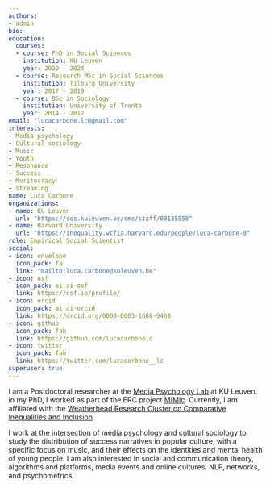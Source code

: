 ```yaml
---
authors:
- admin
bio: 
education:
  courses:
  - course: PhD in Social Sciences
    institution: KU Leuven
    year: 2020 - 2024
  - course: Research MSc in Social Sciences
    institution: Tilburg University
    year: 2017 - 2019
  - course: BSc in Sociology
    institution: University of Trento
    year: 2014 - 2017
email: "lucacarbone.lc@gmail.com"
interests:
- Media psychology
- Cultural sociology
- Music
- Youth
- Resonance
- Success
- Meritocracy
- Streaming
name: Luca Carbone
organizations:
- name: KU Leuven
  url: "https://soc.kuleuven.be/smc/staff/00135858"
- name: Harvard University
  url: "https://inequality.wcfia.harvard.edu/people/luca-carbone-0"
role: Empirical Social Scientist
social:
- icon: envelope
  icon_pack: fa
  link: "mailto:luca.carbone@kuleuven.be"
- icon: osf
  icon_pack: ai ai-osf
  link: https://osf.io/profile/
- icon: orcid
  icon_pack: ai ai-orcid
  link: https://orcid.org/0000-0003-1688-9468
- icon: github
  icon_pack: fab
  link: https://github.com/lucacarbonelc
- icon: twitter
  icon_pack: fab
  link: https://twitter.com/lucacarbone__lc
superuser: true
---
```



I am a Postdoctoral researcher at the [Media Psychology Lab](https://soc.kuleuven.be/smc) at KU Leuven. In my PhD, I worked as part of the ERC project [MIMIc](https://www.projectmimic.eu). Currently, I am affiliated with the [Weatherhead Research Cluster on Comparative Inequalities and Inclusion](https://inequality.wcfia.harvard.edu/people/luca-carbone-0).

I work at the intersection of media psychology and cultural sociology to study the distribution of success narratives in popular culture, with a specific focus on music, and their effects on the identities and mental health of young people. I am also interested in social and communication theory, algorithms and platforms, media events and online cultures, NLP, networks, and psychometrics.